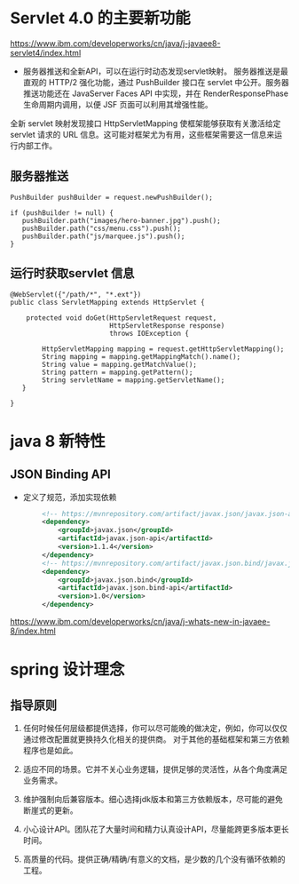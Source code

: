 # Servlet 4.0 的主要新功能
https://www.ibm.com/developerworks/cn/java/j-javaee8-servlet4/index.html 
- 服务器推送和全新API，可以在运行时动态发现servlet映射。
服务器推送是最直观的 HTTP/2 强化功能，通过 PushBuilder 接口在 servlet 中公开。服务器推送功能还在 JavaServer Faces API 中实现，并在 RenderResponsePhase 生命周期内调用，以便 JSF 页面可以利用其增强性能。

全新 servlet 映射发现接口 HttpServletMapping 使框架能够获取有关激活给定 servlet 请求的 URL 信息。这可能对框架尤为有用，这些框架需要这一信息来运行内部工作。

## 服务器推送
```text
PushBuilder pushBuilder = request.newPushBuilder();
 
if (pushBuilder != null) {
   pushBuilder.path("images/hero-banner.jpg").push();
   pushBuilder.path("css/menu.css").push();
   pushBuilder.path("js/marquee.js").push();
}
```

## 运行时获取servlet 信息
```text
@WebServlet({"/path/*", "*.ext"})
public class ServletMapping extends HttpServlet {
 
    protected void doGet(HttpServletRequest request,
                         HttpServletResponse response) 
                         throws IOException {
 
        HttpServletMapping mapping = request.getHttpServletMapping();
        String mapping = mapping.getMappingMatch().name();
        String value = mapping.getMatchValue();
        String pattern = mapping.getPattern();
        String servletName = mapping.getServletName();
   }
 
}
```

# java 8 新特性

## JSON Binding API

- 定义了规范，添加实现依赖
```xml
        <!-- https://mvnrepository.com/artifact/javax.json/javax.json-api -->
        <dependency>
            <groupId>javax.json</groupId>
            <artifactId>javax.json-api</artifactId>
            <version>1.1.4</version>
        </dependency>
        <!-- https://mvnrepository.com/artifact/javax.json.bind/javax.json.bind-api -->
        <dependency>
            <groupId>javax.json.bind</groupId>
            <artifactId>javax.json.bind-api</artifactId>
            <version>1.0</version>
        </dependency>
```
https://www.ibm.com/developerworks/cn/java/j-whats-new-in-javaee-8/index.html

# spring 设计理念
## 指导原则
1. 任何时候任何层级都提供选择，你可以尽可能晚的做决定，例如，你可以仅仅通过修改配置就更换持久化相关的提供商。
对于其他的基础框架和第三方依赖程序也是如此。

2. 适应不同的场景。它并不关心业务逻辑，提供足够的灵活性，从各个角度满足业务需求。

3. 维护强制向后兼容版本。细心选择jdk版本和第三方依赖版本，尽可能的避免断崖式的更新。

4. 小心设计API。团队花了大量时间和精力认真设计API，尽量能跨更多版本更长时间。

5. 高质量的代码。提供正确/精确/有意义的文档，是少数的几个没有循环依赖的工程。